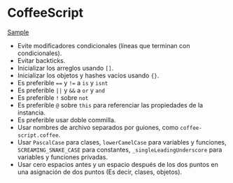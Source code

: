 CoffeeScript
============

[Sample](sample.coffee)

* Evite modificadores condicionales (líneas que terminan con condicionales).
* Evitar backticks.
* Inicializar los arreglos usando `[]`.
* Inicializar los objetos y hashes vacíos usando `{}`.
* Es preferible `==` y `!=` a `is` y `isnt`
* Es preferible `||` y `&&` a `or` y `and`
* Es preferible `!` sobre `not`
* Es preferible `@` sobre `this` para referenciar las propiedades de la instancia.
* Es preferible usar doble commilla.
* Usar nombres de archivo separados por guiones, como `coffee-script.coffee`.
* Usar `PascalCase` para clases, `lowerCamelCase` para variables y funciones,
  `SCREAMING_SNAKE_CASE` para constantes, `_singleLeadingUnderscore` para variables y funciones privadas.
* Usar cero espacios antes y un espacio después de los dos puntos en una asignación de dos puntos
  (Es decir, clases, objetos).
